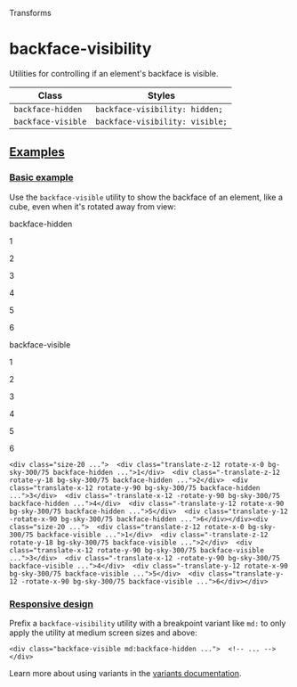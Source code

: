 <!--$-->

<!--/$-->

Transforms

# backface-visibility

Utilities for controlling if an element's backface is visible.

| Class              | Styles                          |
| ------------------ | ------------------------------- |
| `backface-hidden`  | `backface-visibility: hidden;`  |
| `backface-visible` | `backface-visibility: visible;` |

## [Examples](#examples)

### [Basic example](#basic-example)

Use the `backface-visible` utility to show the backface of an element, like a cube, even when it's rotated away from view:

backface-hidden

1

2

3

4

5

6

backface-visible

1

2

3

4

5

6

```
<div class="size-20 ...">  <div class="translate-z-12 rotate-x-0 bg-sky-300/75 backface-hidden ...">1</div>  <div class="-translate-z-12 rotate-y-18 bg-sky-300/75 backface-hidden ...">2</div>  <div class="translate-x-12 rotate-y-90 bg-sky-300/75 backface-hidden ...">3</div>  <div class="-translate-x-12 -rotate-y-90 bg-sky-300/75 backface-hidden ...">4</div>  <div class="-translate-y-12 rotate-x-90 bg-sky-300/75 backface-hidden ...">5</div>  <div class="translate-y-12 -rotate-x-90 bg-sky-300/75 backface-hidden ...">6</div></div><div class="size-20 ...">  <div class="translate-z-12 rotate-x-0 bg-sky-300/75 backface-visible ...">1</div>  <div class="-translate-z-12 rotate-y-18 bg-sky-300/75 backface-visible ...">2</div>  <div class="translate-x-12 rotate-y-90 bg-sky-300/75 backface-visible ...">3</div>  <div class="-translate-x-12 -rotate-y-90 bg-sky-300/75 backface-visible ...">4</div>  <div class="-translate-y-12 rotate-x-90 bg-sky-300/75 backface-visible ...">5</div>  <div class="translate-y-12 -rotate-x-90 bg-sky-300/75 backface-visible ...">6</div></div>
```

### [Responsive design](#responsive-design)

Prefix <!-- -->a<!-- --> `backface-visibility` utility<!-- --> <!-- -->with a breakpoint variant like `md:` to only apply the utility at <!-- -->medium<!-- --> <!-- -->screen sizes and above:

```
<div class="backface-visible md:backface-hidden ...">  <!-- ... --></div>
```

Learn more about using variants in the [variants documentation](/docs/hover-focus-and-other-states).

<!--$-->

<!--/$-->
